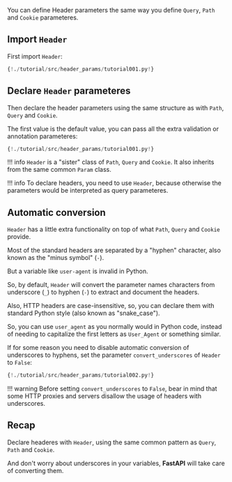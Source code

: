 You can define Header parameters the same way you define `Query`, `Path` and `Cookie` parameteres.

## Import `Header`

First import `Header`:

```Python hl_lines="1"
{!./tutorial/src/header_params/tutorial001.py!}
```

## Declare `Header` parameteres

Then declare the header parameters using the same structure as with `Path`, `Query` and `Cookie`.

The first value is the default value, you can pass all the extra validation or annotation parameteres:

```Python hl_lines="7"
{!./tutorial/src/header_params/tutorial001.py!}
```

!!! info
    `Header` is a "sister" class of `Path`, `Query` and `Cookie`. It also inherits from the same common `Param` class.

!!! info
    To declare headers, you need to use `Header`, because otherwise the parameters would be interpreted as query parameteres.

## Automatic conversion

`Header` has a little extra functionality on top of what `Path`, `Query` and `Cookie` provide.

Most of the standard headers are separated by a "hyphen" character, also known as the "minus symbol" (`-`).

But a variable like `user-agent` is invalid in Python.

So, by default, `Header` will convert the parameter names characters from underscore (`_`) to hyphen (`-`) to extract and document the headers.

Also, HTTP headers are case-insensitive, so, you can declare them with standard Python style (also known as "snake_case").

So, you can use `user_agent` as you normally would in Python code, instead of needing to capitalize the first letters as `User_Agent` or something similar.

If for some reason you need to disable automatic conversion of underscores to hyphens, set the parameter `convert_underscores` of `Header` to `False`:

```Python hl_lines="7"
{!./tutorial/src/header_params/tutorial002.py!}
```

!!! warning
    Before setting `convert_underscores` to `False`, bear in mind that some HTTP proxies and servers disallow the usage of headers with underscores.

## Recap

Declare headeres with `Header`, using the same common pattern as `Query`, `Path` and `Cookie`.

And don't worry about underscores in your variables, **FastAPI** will take care of converting them.
